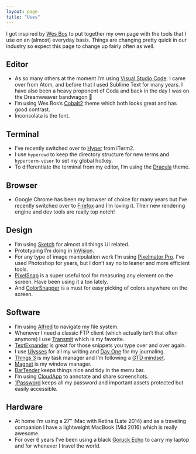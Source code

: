 ```yaml
---
layout: page
title: "Uses"
---
```


I got inspired by [Wes Bos](http://wesbos.com/) to put together my own page with the tools that I use on an (almost) everyday basis. Things are changing pretty quick in our industry so expect this page to change up fairly often as well.

## Editor

* As so many others at the moment I’m using [Visual Studio Code](https://code.visualstudio.com/). I came over from Atom, and before that I used Sublime Text for many years. I have also been a heavy proponent of Coda and back in the day I was on the Dreamweaver bandwagon 🙂
* I’m using Wes Bos’s [Cobalt2](https://marketplace.visualstudio.com/items?itemName=wesbos.theme-cobalt2) theme which both looks great and has good contrast.
* Inconsolata is the font.

## Terminal

* I’ve recently switched over to [Hyper](https://hyper.is/) from iTerm2.
* I use `hypercwd` to keep the directory structure for new terms and `hyperterm-visor` to set my global hotkey.
* To differentiate the terminal from my editor, I’m using the [Dracula](https://draculatheme.com/) theme.

## Browser

* Google Chrome has been my browser of choice for many years but I’ve recently switched over to [Firefox](https://www.mozilla.org/en-US/firefox/new/) and I’m loving it. Their new rendering engine and dev tools are really top notch!

## Design

* I’m using [Sketch](https://www.sketchapp.com/) for almost all things UI related.
* Prototyping I’m doing in [InVision](https://www.invisionapp.com/).
* For any type of image manipulation work I’m using [Pixelmator Pro](http://www.pixelmator.com/pro/). I’ve used Photoshop for years, but I don’t say no to leaner and more efficient tools.
* [PixelSnap](https://getpixelsnap.com/) is a super useful tool for measuring any element on the screen. Have been using it a ton lately.
* And [ColorSnapper](https://colorsnapper.com/) is a must for easy picking of colors anywhere on the screen.

## Software

* I’m using [Alfred](https://www.alfredapp.com/) to navigate my file system.
* Whenever I need a classic FTP client (which actually isn’t that often anymore) I use [Transmit](https://www.panic.com/transmit/) which is my favorite.
* [TextExpander](https://textexpander.com/) is great for those snippets you type over and over again.
* I use [Ulysses](https://ulyssesapp.com/) for all my writing and [Day One](http://dayoneapp.com/) for my journaling.
* [Things 3](https://culturedcode.com/things/) is my task manager and I’m following a [GTD mindset](https://gettingthingsdone.com/).
* [Magnet](http://magnet.crowdcafe.com/) is my window manager.
* [BarTender](https://www.macbartender.com/) keeps things nice and tidy in the menu bar.
* I’m using [CloudApp](https://www.getcloudapp.com/) to annotate and share screenshots.
* [1Password](https://1password.com/) keeps all my password and important assets protected but easily accessible.

## Hardware

* At home I’m using a 27” iMac with Retina (Late 2014) and as a traveling companion I have a lightweight MacBook (Mid 2016) which is really awesome.
* For over 6 years I’ve been using a black [Goruck Echo](https://www.goruck.com/echo/) to carry my laptop and for whenever I travel the world.
